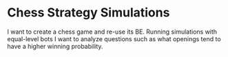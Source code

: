 # Chess Strategy Simulations

I want to create a chess game and re-use its BE. Running simulations with equal-level bots I want to analyze questions such as what openings tend to have a higher winning probability.
